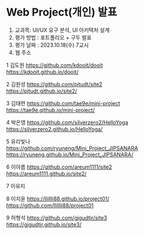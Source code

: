# Web Project(개인) 발표

1. 교과목: UI/UX 요구 분석, UI 아키텍처 설계
2. 평가 방법 : 포트폴리오 + 구두 발표
3. 평가 날짜 : 2023.10.18(수) 7교시
4. 웹 주소

1	김도원
   https://github.com/kdooit/dooit  
   https://kdooit.github.io/dooit/

2	김원성
  https://github.com/pjtudt/site2  
  https://pjtudt.github.io/site2/

3	김태련
  https://github.com/tae9e/mini-project  
  https://tae9e.github.io/mini-project/

4	박은영
  https://github.com/silverzero2/HelloYoga  
  https://silverzero2.github.io/HelloYoga/

5	유리빛나	
  https://github.com/ryuneng/Mini_Project_JIPSANARA  
  https://ryuneng.github.io/Mini_Project_JIPSANARA/

6	이아름
  https://github.com/areum1111/site2  
  https://areum1111.github.io/site2/

7	이유지	

8	이지윤	
  https://llillli88.github.io/project01/  
  https://github.com/llillli88/project01

9	허형석
  https://github.com/gjgudtjr/site3  
  https://gjgudtjr.github.io/site3/


